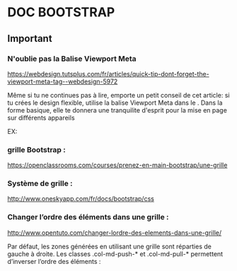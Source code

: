# DOC BOOTSTRAP




## Important


### N'oublie pas la Balise Viewport Meta

https://webdesign.tutsplus.com/fr/articles/quick-tip-dont-forget-the-viewport-meta-tag--webdesign-5972

Même si tu ne continues pas à lire, emporte un petit conseil de cet article: si tu crées le design flexible, utilise la balise Viewport Meta dans le <head>. Dans la forme basique, elle te donnera une tranquilite d'esprit pour la mise en page sur différents appareils 

EX:


<meta name="viewport" content="width=device-width, initial-scale=1">



### grille Bootstrap :
https://openclassrooms.com/courses/prenez-en-main-bootstrap/une-grille


### Système de grille :  
http://www.oneskyapp.com/fr/docs/bootstrap/css


### Changer l’ordre des éléments dans une grille :

http://www.opentuto.com/changer-lordre-des-elements-dans-une-grille/

Par défaut, les zones générées en utilisant une grille sont réparties de gauche à droite. Les classes .col-md-push-* et .col-md-pull-* permettent d’inverser l’ordre des éléments :   




